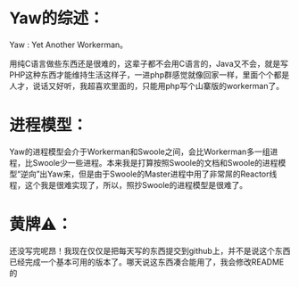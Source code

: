# Yaw的综述：
Yaw : Yet Another Workerman。

用纯C语言做些东西还是很难的，这辈子都不会用C语言的，Java又不会，就是写PHP这种东西才能维持生活这样子，一进php群感觉就像回家一样，里面个个都是人才，说话又好听，我超喜欢里面的，只能用php写个山寨版的workerman了。

# 进程模型：
Yaw的进程模型会介于Workerman和Swoole之间，会比Workerman多一组进程，比Swoole少一些进程。本来我是打算按照Swoole的文档和Swoole的进程模型“逆向”出Yaw来，但是由于Swoole的Master进程中用了非常屌的Reactor线程，这个我是很难实现了，所以，照抄Swoole的进程模型是很难了。


# 黄牌⚠️：
还没写完呢昂！我现在仅仅是把每天写的东西提交到github上，并不是说这个东西已经完成一个基本可用的版本了。哪天说这东西凑合能用了，我会修改README的
